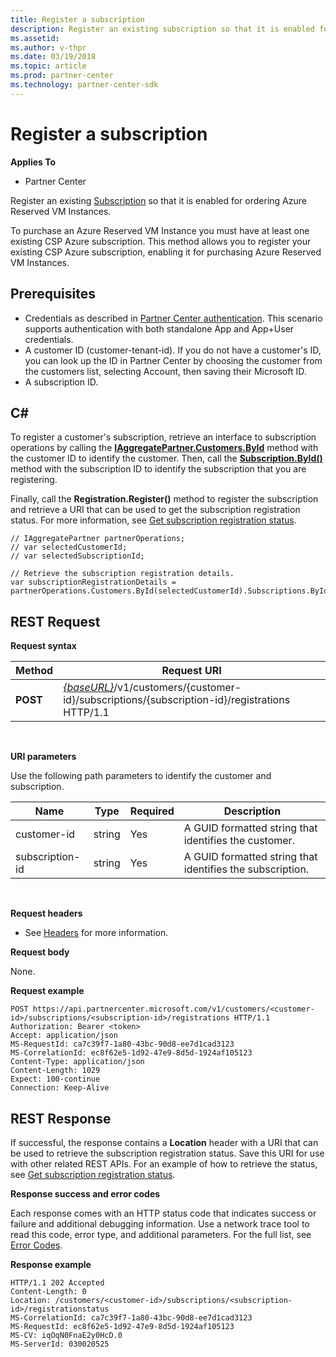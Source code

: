```yaml
---
title: Register a subscription
description: Register an existing subscription so that it is enabled for ordering Azure Reserved VM Instances.
ms.assetid: 
ms.author: v-thpr
ms.date: 03/19/2018
ms.topic: article
ms.prod: partner-center
ms.technology: partner-center-sdk
---
```


# Register a subscription


**Applies To**

-   Partner Center

Register an existing [Subscription](subscriptions.md) so that it is enabled for ordering Azure Reserved VM Instances.  

To purchase an Azure Reserved VM Instance you must have at least one existing CSP Azure subscription. This method allows you to register your existing CSP Azure subscription, enabling it for purchasing Azure Reserved VM Instances. 

## <span id="Prerequisites"></span><span id="prerequisites"></span><span id="PREREQUISITES"></span>Prerequisites


-   Credentials as described in [Partner Center authentication](partner-center-authentication.md). This scenario supports authentication with both standalone App and App+User credentials.
-   A customer ID (customer-tenant-id). If you do not have a customer's ID, you can look up the ID in Partner Center by choosing the customer from the customers list, selecting Account, then saving their Microsoft ID.
-   A subscription ID.

## <span id="C_"></span><span id="c_"></span>C#


To register a customer's subscription, retrieve an interface to subscription operations by calling the [**IAggregatePartner.Customers.ById**](https://docs.microsoft.com/dotnet/api/microsoft.store.partnercenter.customers.icustomercollection.byid) method with the customer ID to identify the customer. Then, call the [**Subscription.ById()**](https://docs.microsoft.com/dotnet/api/microsoft.store.partnercenter.subscriptions.isubscriptioncollection.byid) method with the subscription ID to identify the subscription that you are registering. 

Finally, call the **Registration.Register()** method to register the subscription and retrieve a URI that can be used to get the subscription registration status. For more information, see [Get subscription registration status](get-subscription-registration-status.md).

```CSharp
// IAggregatePartner partnerOperations;
// var selectedCustomerId;
// var selectedSubscriptionId;

// Retrieve the subscription registration details.
var subscriptionRegistrationDetails = partnerOperations.Customers.ById(selectedCustomerId).Subscriptions.ById(selectedSubscriptionId).Registration.Register();
```


## <span id="REST_Request"></span><span id="rest_request"></span><span id="REST_REQUEST"></span>REST Request


**Request syntax**

| Method    | Request URI                                                                                                                        |
|-----------|------------------------------------------------------------------------------------------------------------------------------------|
| **POST**  | [*{baseURL}*](partner-center-rest-urls.md)/v1/customers/{customer-id}/subscriptions/{subscription-id}/registrations HTTP/1.1 |

 

**URI parameters**

Use the following path parameters to identify the customer and subscription. 

| Name                    | Type       | Required | Description                                                   |
|-------------------------|------------|----------|---------------------------------------------------------------|
| customer-id             | string     | Yes      | A GUID formatted string that identifies the customer.         |
| subscription-id         | string     | Yes      | A GUID formatted string that identifies the subscription.     |

 

**Request headers**

-   See [Headers](headers.md) for more information.

**Request body**

None.

**Request example**

```
POST https://api.partnercenter.microsoft.com/v1/customers/<customer-id>/subscriptions/<subscription-id>/registrations HTTP/1.1
Authorization: Bearer <token>
Accept: application/json
MS-RequestId: ca7c39f7-1a80-43bc-90d8-ee7d1cad3123
MS-CorrelationId: ec8f62e5-1d92-47e9-8d5d-1924af105123
Content-Type: application/json
Content-Length: 1029
Expect: 100-continue
Connection: Keep-Alive
```

## <span id="REST_Response"></span><span id="rest_response"></span><span id="REST_RESPONSE"></span>REST Response


If successful, the response contains a **Location** header with a URI that can be used to retrieve the subscription registration status. Save this URI for use with other related REST APIs. For an example of how to retrieve the status, see [Get subscription registration status](get-subscription-registration-status.md). 

**Response success and error codes**

Each response comes with an HTTP status code that indicates success or failure and additional debugging information. Use a network trace tool to read this code, error type, and additional parameters. For the full list, see [Error Codes](error-codes.md).

**Response example**

```
HTTP/1.1 202 Accepted
Content-Length: 0
Location: /customers/<customer-id>/subscriptions/<subscription-id>/registrationstatus
MS-CorrelationId: ca7c39f7-1a80-43bc-90d8-ee7d1cad3123
MS-RequestId: ec8f62e5-1d92-47e9-8d5d-1924af105123
MS-CV: iqOqN0FnaE2y0HcD.0
MS-ServerId: 030020525
```

 

 




